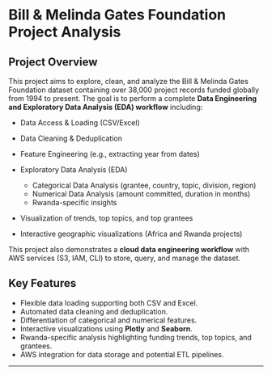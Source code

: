 # Bill & Melinda Gates Foundation Project Analysis

## Project Overview

This project aims to explore, clean, and analyze the Bill & Melinda Gates Foundation dataset containing over 38,000 project records funded globally from 1994 to present. The goal is to perform a complete **Data Engineering and Exploratory Data Analysis (EDA) workflow** including:

* Data Access & Loading (CSV/Excel)
* Data Cleaning & Deduplication
* Feature Engineering (e.g., extracting year from dates)
* Exploratory Data Analysis (EDA)

  * Categorical Data Analysis (grantee, country, topic, division, region)
  * Numerical Data Analysis (amount committed, duration in months)
  * Rwanda-specific insights
* Visualization of trends, top topics, and top grantees
* Interactive geographic visualizations (Africa and Rwanda projects)

This project also demonstrates a **cloud data engineering workflow** with AWS services (S3, IAM, CLI) to store, query, and manage the dataset.

## Key Features

* Flexible data loading supporting both CSV and Excel.
* Automated data cleaning and deduplication.
* Differentiation of categorical and numerical features.
* Interactive visualizations using **Plotly** and **Seaborn**.
* Rwanda-specific analysis highlighting funding trends, top topics, and grantees.
* AWS integration for data storage and potential ETL pipelines.

---
